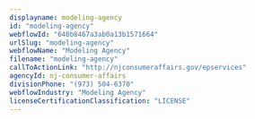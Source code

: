 ```yaml
---
displayname: modeling-agency
id: "modeling-agency"
webflowId: "640b8467a3ab0a13b1571664"
urlSlug: "modeling-agency"
webflowName: "Modeling Agency"
filename: "modeling-agency"
callToActionLink: "http://njconsumeraffairs.gov/epservices"
agencyId: nj-consumer-affairs
divisionPhone: "(973) 504-6370"
webflowIndustry: "Modeling Agency"
licenseCertificationClassification: "LICENSE"
---
```


